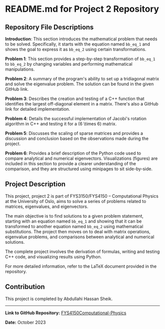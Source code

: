 # README.md for Project 2 Repository

## Repository File Descriptions

 **Introduction**: This section introduces the mathematical problem that needs to be solved. Specifically, it starts with the equation named `bb_eq_1` and shows the goal to express it as `bb_eq_2` using certain transformations.

 **Problem 1**: This section provides a step-by-step transformation of `bb_eq_1` to `bb_eq_2` by changing variables and performing mathematical manipulations.

**Problem 2**: A summary of the program's ability to set up a tridiagonal matrix and solve the eigenvalue problem. The solution can be found in the given GitHub link.

**Problem 3**: Describes the creation and testing of a C++ function that identifies the largest off-diagonal element in a matrix. There's also a GitHub link for detailed implementation.

**Problem 4**: Details the successful implementation of Jacobi's rotation algorithm in C++ and testing it for a \(6 \times 6\) matrix.

**Problem 5**: Discusses the scaling of sparse matrices and provides a discussion and conclusion based on the observations made during the project.

**Problem 6**: Provides a brief description of the Python code used to compare analytical and numerical eigenvectors. Visualizations (figures) are included in this section to provide a clearer understanding of the comparison, and they are structured using minipages to sit side-by-side.


## Project Description

This project, project 2 is part of FYS3150/FYS4150 – Computational Physics at the University of Oslo, aims to solve a series of problems related to matrices, eigenvalues, and eigenvectors.

The main objective is to find solutions to a given problem statement, starting with an equation named `bb_eq_1` and showing that it can be transformed to another equation named `bb_eq_2` using mathematical substitutions. The project then moves on to deal with matrix operations, eigenvalue problems, and comparisons between analytical and numerical solutions.

The complete project involves the derivation of formulas, writing and testing C++ code, and visualizing results using Python.

For more detailed information, refer to the LaTeX document provided in the repository.

## Contribution

This project is completed by Abdullahi Hassan Sheik.

---

**Link to GitHub Repository:** [FYS4150Computational-Physics](https://github.com/SheikAbdullahi/FYS4150Computational-Physics)

**Date:** October 2023
